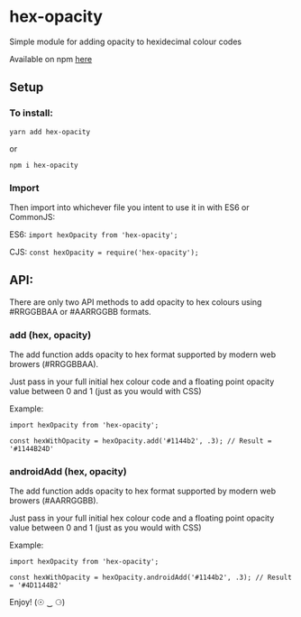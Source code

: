 # hex-opacity

Simple module for adding opacity to hexidecimal colour codes

Available on npm [here](https://www.npmjs.com/package/hex-opacity)

## Setup

### To install:

`yarn add hex-opacity`

or

`npm i hex-opacity`

### Import

Then import into whichever file you intent to use it in with ES6 or CommonJS:

ES6: `import hexOpacity from 'hex-opacity';`

CJS: `const hexOpacity = require('hex-opacity');`

## API:

There are only two API methods to add opacity to hex colours using #RRGGBBAA or #AARRGGBB formats.

### add (hex, opacity)

The add function adds opacity to hex format supported by modern web browers (#RRGGBBAA).

Just pass in your full initial hex colour code and a floating point opacity value between 0 and 1 (just as you would with CSS)

Example:
```
import hexOpacity from 'hex-opacity';

const hexWithOpacity = hexOpacity.add('#1144b2', .3); // Result = '#1144B24D'
```

### androidAdd (hex, opacity)

The add function adds opacity to hex format supported by modern web browers (#AARRGGBB).

Just pass in your full initial hex colour code and a floating point opacity value between 0 and 1 (just as you would with CSS)

Example:
```
import hexOpacity from 'hex-opacity';

const hexWithOpacity = hexOpacity.androidAdd('#1144b2', .3); // Result = '#4D1144B2'
```


Enjoy! (☉ ‿ ⚆)
